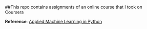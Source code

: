 ##This repo contains assignments of an online course that I took on Coursera

**Reference**: [Applied Machine Learning in Python](https://www.coursera.org/learn/python-machine-learning/home/welcome)
